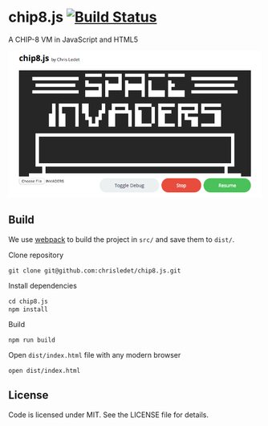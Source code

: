 # chip8.js [![Build Status](https://travis-ci.org/chrisledet/chip8.js.svg)](https://travis-ci.org/chrisledet/chip8.js)

A CHIP-8 VM in JavaScript and HTML5

![screenshot](https://raw.githubusercontent.com/chrisledet/chip8.js/master/Screenshot.png)

## Build

We use [webpack](https://webpack.github.io/) to build the project in `src/` and save them to `dist/`.

Clone repository

```shell
git clone git@github.com:chrisledet/chip8.js.git
```

Install dependencies

```shell
cd chip8.js
npm install
```

Build

```shell
npm run build
```

Open `dist/index.html` file with any modern browser

```shell
open dist/index.html
```

## License

Code is licensed under MIT. See the LICENSE file for details.
